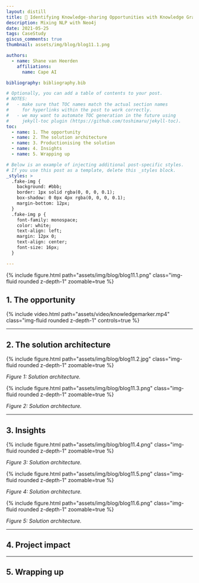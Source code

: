 ```yaml
---
layout: distill
title: 🌌 Identifying Knowledge-sharing Opportunities with Knowledge Graphs
description: Mixing NLP with Neo4j
date: 2021-05-25
tags: CaseStudy
giscus_comments: true
thumbnail: assets/img/blog/blog11.1.png

authors:
  - name: Shane van Heerden
    affiliations:
      name: Cape AI

bibliography: bibliography.bib

# Optionally, you can add a table of contents to your post.
# NOTES:
#   - make sure that TOC names match the actual section names
#     for hyperlinks within the post to work correctly.
#   - we may want to automate TOC generation in the future using
#     jekyll-toc plugin (https://github.com/toshimaru/jekyll-toc).
toc:
  - name: 1. The opportunity
  - name: 2. The solution architecture
  - name: 3. Productionising the solution
  - name: 4. Insights
  - name: 5. Wrapping up

# Below is an example of injecting additional post-specific styles.
# If you use this post as a template, delete this _styles block.
_styles: >
  .fake-img {
    background: #bbb;
    border: 1px solid rgba(0, 0, 0, 0.1);
    box-shadow: 0 0px 4px rgba(0, 0, 0, 0.1);
    margin-bottom: 12px;
  }
  .fake-img p {
    font-family: monospace;
    color: white;
    text-align: left;
    margin: 12px 0;
    text-align: center;
    font-size: 16px;
  }

---
```


{% include figure.html path="assets/img/blog/blog11.1.png" class="img-fluid rounded z-depth-1" zoomable=true %}

## 1. The opportunity

<div class="col-sm mt-3 mt-md-0">
    {% include video.html path="assets/video/knowledgemarker.mp4" class="img-fluid rounded z-depth-1" controls=true %}
</div>

***

## 2. The solution architecture


{% include figure.html path="assets/img/blog/blog11.2.jpg" class="img-fluid rounded z-depth-1" zoomable=true %}
<div class="caption">
    <em>Figure 1: Solution architecture.</em> 
</div>


{% include figure.html path="assets/img/blog/blog11.3.png" class="img-fluid rounded z-depth-1" zoomable=true %}
<div class="caption">
    <em>Figure 2: Solution architecture.</em> 
</div>


***

## 3. Insights


{% include figure.html path="assets/img/blog/blog11.4.png" class="img-fluid rounded z-depth-1" zoomable=true %}
<div class="caption">
    <em>Figure 3: Solution architecture.</em> 
</div>

{% include figure.html path="assets/img/blog/blog11.5.png" class="img-fluid rounded z-depth-1" zoomable=true %}
<div class="caption">
    <em>Figure 4: Solution architecture.</em> 
</div>

{% include figure.html path="assets/img/blog/blog11.6.png" class="img-fluid rounded z-depth-1" zoomable=true %}
<div class="caption">
    <em>Figure 5: Solution architecture.</em> 
</div>

***

## 4. Project impact


***

## 5. Wrapping up

